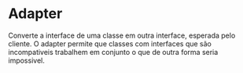 # Adapter

Converte a interface de uma classe em outra interface, esperada pelo cliente. O adapter permite que classes com interfaces que são incompativeis trabalhem em conjunto o que de outra forma seria impossivel.